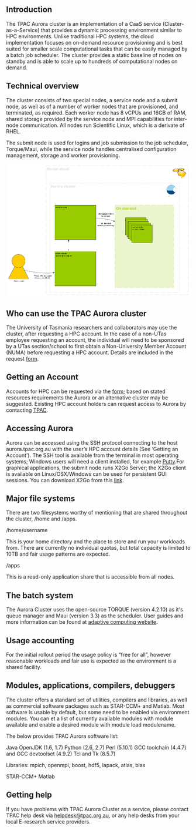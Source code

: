 ## Introduction

The TPAC Aurora cluster is an implementation of a CaaS service (Cluster-as-a-Service)
that provides a dynamic processing environment similar to HPC environments. Unlike
traditional HPC systems, the cloud implementation focuses on on-demand resource
provisioning and is best suited for smaller scale computational tasks that can be
easily managed by a batch job scheduler. The cluster provides a static baseline
of nodes on standby and is able to scale up to hundreds of computational nodes
on demand.


## Technical overview

The cluster consists of two special nodes, a service node and a submit node, as
well as of a number of worker nodes that are provisioned, and terminated, as
required. Each worker node has 8 vCPUs and 16GB of RAM, shared storage provided
by the service node and MPI capabilities for inter-node communication. All nodes
run Scientific Linux, which is a derivate of RHEL.

The submit node is used for logins and job submission to the job scheduler,
Torque/Maui, while the service node handles centralised configuration management,
storage and worker provisioning.

![`snapshot1`](images/aurora1.png)

## Who can use the TPAC Aurora cluster

The University of Tasmania researchers and collaborators may use the cluster,
after requesting a HPC account. In the case of a non-UTas employee requesting an
account, the individual will need to be sponsored by a UTas section/school to
first obtain a Non-University Member Account (NUMA) before requesting a HPC
account. Details are included in the request [form][form].

## Getting an Account

Accounts for HPC can be requested via the [form][form]; based on stated resources
requirements the Aurora or an alternative cluster may be suggested. Existing HPC
account holders can request access to Aurora by contacting [TPAC][contact].


## Accessing Aurora

Aurora can be accessed using the SSH protocol connecting to the host
aurora.tpac.org.au with the user’s HPC account details (See ‘Getting an Account’).
The SSH tool is available from the terminal in most operating systems; Windows
users will need a client installed, for example [Putty][putty].For graphical
applications, the submit node runs X2Go Server; the X2Go client is available on
Linux/OSX/Windows can be used for persistent GUI sessions. You can download X2Go
from this [link][x2go].

## Major file systems

There are two filesystems worthy of mentioning that are shared throughout the
cluster, /home and /apps.

/home/username

This is your home directory and the place to store and run your workloads from.
There are currently no individual quotas, but total capacity is limited to 10TB
and fair usage patterns are expected.

/apps

This is a read-only application share that is accessible from all nodes.

## The batch system

The Aurora Cluster uses the open-source TORQUE (version 4.2.10) as it's queue
manager and Maui (version 3.3) as the scheduler. User guides and more information
can be found at [adaptive computing website][adaptive docs].


## Usage accounting

For the initial rollout period the usage policy is “free for all”, however
reasonable workloads and fair use is expected as the environment is a shared facility.

## Modules, applications, compilers, debuggers

The cluster offers a standard set of utilities, compilers and libraries, as well
as commercial software packages such as STAR-CCM+ and Matlab. Most software is
usable by default, but some need to be enabled via environment modules. You can 
et a list of currently available modules with module available and enable a
desired module with module load modulename.

The below provides TPAC Aurora software list:

Java OpenJDK (1.6, 1.7)
Python (2.6, 2.7)
Perl (5.10.1)
GCC toolchain (4.4.7) and GCC devtoolset (4.9.2)
Tcl and Tk (8.5.7)

Libraries: mpich, openmpi, boost, hdf5, lapack, atlas, blas

STAR-CCM+
Matlab


## Getting help

If you have problems with TPAC Aurora Cluster as a service, please contact TPAC
help desk via helpdesk@tpac.org.au, or any help desks from your local E-research
service providers.


[putty]: http://www.chiark.greenend.org.uk/~sgtatham/putty/
[contact]: http://www.tpac.org.au/contact/
[adaptive docs]: http://docs.adaptivecomputing.com
[form]: http://www.tpac.org.au/resources/accounts/hpc-new-account-form/
[x2go]: http://wiki.x2go.org/doku.php